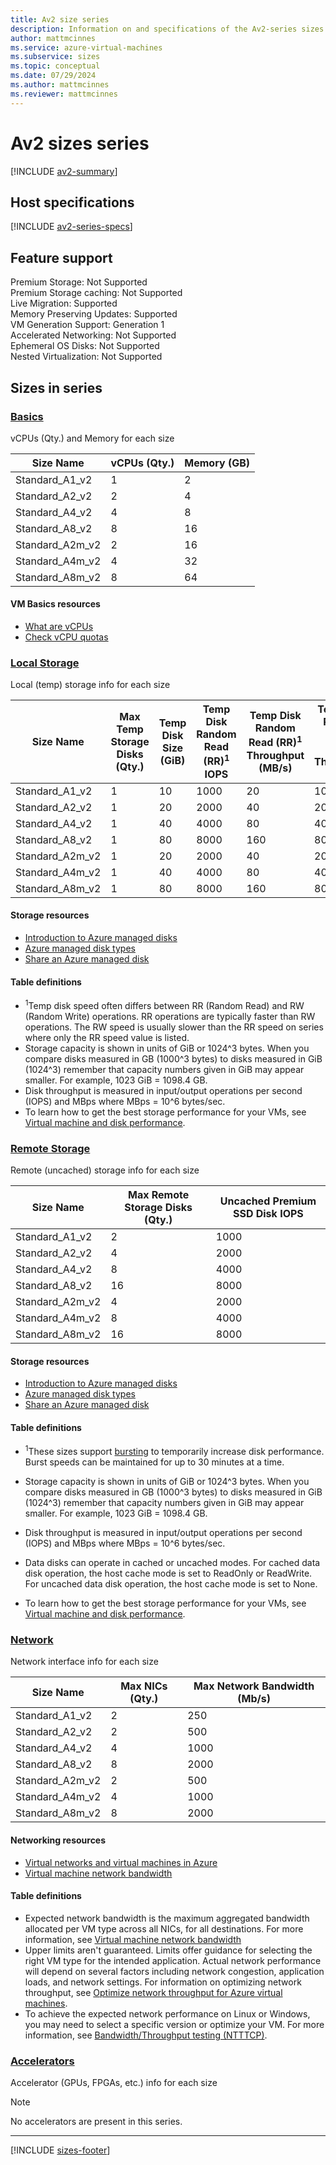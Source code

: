 ```yaml
---
title: Av2 size series
description: Information on and specifications of the Av2-series sizes
author: mattmcinnes
ms.service: azure-virtual-machines
ms.subservice: sizes
ms.topic: conceptual
ms.date: 07/29/2024
ms.author: mattmcinnes
ms.reviewer: mattmcinnes
---
```


# Av2 sizes series

[!INCLUDE [av2-summary](./includes/av2-series-summary.md)]

## Host specifications
[!INCLUDE [av2-series-specs](./includes/av2-series-specs.md)]

## Feature support

Premium Storage: Not Supported<br>
Premium Storage caching: Not Supported<br>
Live Migration: Supported<br>
Memory Preserving Updates: Supported<br>
VM Generation Support: Generation 1<br>
Accelerated Networking: Not Supported<br>
Ephemeral OS Disks: Not Supported<br>
Nested Virtualization: Not Supported<br>

## Sizes in series

### [Basics](#tab/sizebasic)

vCPUs (Qty.) and Memory for each size

| Size Name | vCPUs (Qty.) | Memory (GB) |
| --- | --- | --- |
| Standard_A1_v2 | 1 | 2 |
| Standard_A2_v2 | 2 | 4 |
| Standard_A4_v2 | 4 | 8 |
| Standard_A8_v2 | 8 | 16 |
| Standard_A2m_v2 | 2 | 16 |
| Standard_A4m_v2 | 4 | 32 |
| Standard_A8m_v2 | 8 | 64 |

#### VM Basics resources
- [What are vCPUs  ](../../../virtual-machines/managed-disks-overview.md)
- [Check vCPU quotas](../../../virtual-machines/quotas.md)

### [Local Storage](#tab/sizestoragelocal)

Local (temp) storage info for each size

| Size Name | Max Temp Storage Disks (Qty.) | Temp Disk Size (GiB) | Temp Disk Random Read (RR)<sup>1</sup> IOPS | Temp Disk Random Read (RR)<sup>1</sup> Throughput (MB/s) | Temp Disk Random Write (RW)<sup>1</sup> Throughput (MB/s) |
| --- | --- | --- | --- | --- | --- |
| Standard_A1_v2 | 1 | 10 | 1000 | 20 | 10 |
| Standard_A2_v2 | 1 | 20 | 2000 | 40 | 20 |
| Standard_A4_v2 | 1 | 40 | 4000 | 80 | 40 |
| Standard_A8_v2 | 1 | 80 | 8000 | 160 | 80 |
| Standard_A2m_v2 | 1 | 20 | 2000 | 40 | 20 |
| Standard_A4m_v2 | 1 | 40 | 4000 | 80 | 40 |
| Standard_A8m_v2 | 1 | 80 | 8000 | 160 | 80 |

#### Storage resources
- [Introduction to Azure managed disks](../../../virtual-machines/managed-disks-overview.md)
- [Azure managed disk types](../../../virtual-machines/disks-types.md)
- [Share an Azure managed disk](../../../virtual-machines/disks-shared.md)

#### Table definitions
- <sup>1</sup>Temp disk speed often differs between RR (Random Read) and RW (Random Write) operations. RR operations are typically faster than RW operations. The RW speed is usually slower than the RR speed on series where only the RR speed value is listed.
- Storage capacity is shown in units of GiB or 1024^3 bytes. When you compare disks measured in GB (1000^3 bytes) to disks measured in GiB (1024^3) remember that capacity numbers given in GiB may appear smaller. For example, 1023 GiB = 1098.4 GB.
- Disk throughput is measured in input/output operations per second (IOPS) and MBps where MBps = 10^6 bytes/sec.
- To learn how to get the best storage performance for your VMs, see [Virtual machine and disk performance](../../../virtual-machines/disks-performance.md).

### [Remote Storage](#tab/sizestorageremote)

Remote (uncached) storage info for each size

| Size Name | Max Remote Storage Disks (Qty.) | Uncached Premium SSD Disk IOPS |
| --- | --- | --- |
| Standard_A1_v2 | 2 | 1000 |
| Standard_A2_v2 | 4 | 2000 |
| Standard_A4_v2 | 8 | 4000 |
| Standard_A8_v2 | 16 | 8000 |
| Standard_A2m_v2 | 4 | 2000 |
| Standard_A4m_v2 | 8 | 4000 |
| Standard_A8m_v2 | 16 | 8000 |

#### Storage resources
- [Introduction to Azure managed disks](../../../virtual-machines/managed-disks-overview.md)
- [Azure managed disk types](../../../virtual-machines/disks-types.md)
- [Share an Azure managed disk](../../../virtual-machines/disks-shared.md)

#### Table definitions
- <sup>1</sup>These sizes support [bursting](../../disk-bursting.md) to temporarily increase disk performance. Burst speeds can be maintained for up to 30 minutes at a time.

- Storage capacity is shown in units of GiB or 1024^3 bytes. When you compare disks measured in GB (1000^3 bytes) to disks measured in GiB (1024^3) remember that capacity numbers given in GiB may appear smaller. For example, 1023 GiB = 1098.4 GB.
- Disk throughput is measured in input/output operations per second (IOPS) and MBps where MBps = 10^6 bytes/sec.
- Data disks can operate in cached or uncached modes. For cached data disk operation, the host cache mode is set to ReadOnly or ReadWrite. For uncached data disk operation, the host cache mode is set to None.
- To learn how to get the best storage performance for your VMs, see [Virtual machine and disk performance](../../../virtual-machines/disks-performance.md).


### [Network](#tab/sizenetwork)

Network interface info for each size

| Size Name | Max NICs (Qty.) | Max Network Bandwidth (Mb/s) |
| --- | --- | --- |
| Standard_A1_v2 | 2 | 250 |
| Standard_A2_v2 | 2 | 500 |
| Standard_A4_v2 | 4 | 1000 |
| Standard_A8_v2 | 8 | 2000 |
| Standard_A2m_v2 | 2 | 500 |
| Standard_A4m_v2 | 4 | 1000 |
| Standard_A8m_v2 | 8 | 2000 |

#### Networking resources
- [Virtual networks and virtual machines in Azure](/azure/virtual-network/network-overview)
- [Virtual machine network bandwidth](/azure/virtual-network/virtual-machine-network-throughput)

#### Table definitions
- Expected network bandwidth is the maximum aggregated bandwidth allocated per VM type across all NICs, for all destinations. For more information, see [Virtual machine network bandwidth](/azure/virtual-network/virtual-machine-network-throughput)
- Upper limits aren't guaranteed. Limits offer guidance for selecting the right VM type for the intended application. Actual network performance will depend on several factors including network congestion, application loads, and network settings. For information on optimizing network throughput, see [Optimize network throughput for Azure virtual machines](/azure/virtual-network/virtual-network-optimize-network-bandwidth). 
-  To achieve the expected network performance on Linux or Windows, you may need to select a specific version or optimize your VM. For more information, see [Bandwidth/Throughput testing (NTTTCP)](/azure/virtual-network/virtual-network-bandwidth-testing).

### [Accelerators](#tab/sizeaccelerators)

Accelerator (GPUs, FPGAs, etc.) info for each size

> [!NOTE]
> No accelerators are present in this series.

---

[!INCLUDE [sizes-footer](../includes/sizes-footer.md)]


